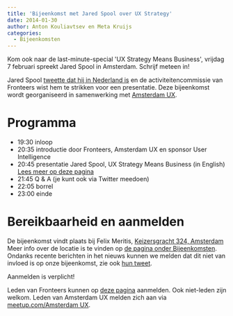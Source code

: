```yaml
---
title: 'Bijeenkomst met Jared Spool over UX Strategy'
date: 2014-01-30
author: Anton Kouliavtsev en Meta Kruijs
categories:
  - Bijeenkomsten
---
```


Kom ook naar de last-minute-special 'UX Strategy Means Business', vrijdag 7 februari spreekt Jared Spool in Amsterdam. Schrijf meteen in!

Jared Spool [tweette dat hij in Nederland is](https://twitter.com/jmspool/status/428460022646181888) en de activiteitencommissie van Fronteers wist hem te strikken voor een presentatie. Deze bijeenkomst wordt georganiseerd in samenwerking met [Amsterdam UX](http://www.meetup.com/AmsterdamUX/).

# Programma

- 19:30 inloop
- 20:35 introductie door Fronteers, Amsterdam UX en sponsor User Intelligence
- 20:45 presentatie Jared Spool, UX Strategy Means Business (in English) [Lees meer op deze pagina](/bijeenkomsten/2014/uxstrategy)
- 21:45 Q & A (je kunt ook via Twitter meedoen)
- 22:05 borrel
- 23:00 einde

# Bereikbaarheid en aanmelden

De bijeenkomst vindt plaats bij Felix Meritis, [Keizersgracht 324, Amsterdam](https://maps.google.nl/maps?q=felixmeritis&hl=nl&sll=51.992171,4.494086&sspn=1.270144,3.348083&t=h&z=16&iwloc=A)
Meer info over de locatie is te vinden op [de pagina onder Bijeenkomsten](/bijeenkomsten/2014/uxstrategy).
Ondanks recente berichten in het nieuws kunnen we melden dat dit niet van invloed is op onze bijeenkomst, zie ook [hun tweet](https://twitter.com/FelixMeritis/status/431065078406725632).

Aanmelden is verplicht!

Leden van Fronteers kunnen op [deze pagina](/bijeenkomsten/2014/uxstrategy) aanmelden. Ook niet-leden zijn welkom.
Leden van Amsterdam UX melden zich aan via [meetup.com/Amsterdam UX](http://www.meetup.com/AmsterdamUX/).
